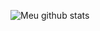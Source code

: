 <!-- <h1 align="center">Olá, eu sou a Cecília! &#x1F643</h1>
<br /> -->

![Meu github stats](https://github-readme-stats.vercel.app/api?username=cecilia-martins&show_icons=true&theme=buefy&count_private=true)

<!-- [![Readme Card](https://github-readme-stats.vercel.app/api/pin/?username=cecilia-martins&repo=github-readme-stats&show_icons=true&theme=buefy&count_private=true)](https://github.com/cecilia-martins)

[![Top Langs](https://github-readme-stats.vercel.app/api/top-langs/?username=cecilia-martins&layout=compact&show_icons=true&theme=buefy&count_private=true)](https://github.com/cecilia-martins/github-readme-stats) -->

<!-- <div>
<a href="(https://github.com/cecilia-martins/github-readme-stats)">
  <img align="center" src="https://github-readme-stats.vercel.app/api/top-langs/?username=cecilia-martins&layout=compact&show_icons=true&theme=buefy&count_private=true" />
</a>
<!-- <a href="https://github.com/cecilia-martins/github-readme-stats">
  <img align="center" src="https://github-readme-stats.vercel.app/api/pin/?username=cecilia-martins&repo=github-readme-stats&show_icons=true&theme=buefy&count_private=true" />
</a> -->
  </div>
<br />
